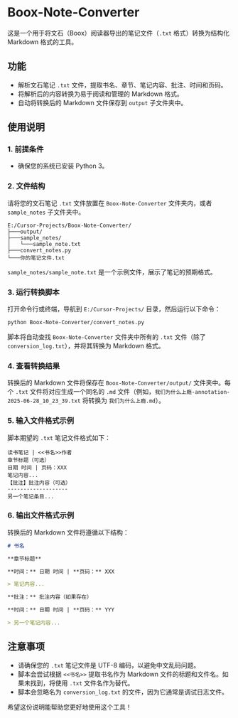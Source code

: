 # Boox-Note-Converter

这是一个用于将文石（Boox）阅读器导出的笔记文件（`.txt` 格式）转换为结构化 Markdown 格式的工具。

## 功能

-   解析文石笔记 `.txt` 文件，提取书名、章节、笔记内容、批注、时间和页码。
-   将解析后的内容转换为易于阅读和管理的 Markdown 格式。
-   自动将转换后的 Markdown 文件保存到 `output` 子文件夹中。

## 使用说明

### 1. 前提条件

-   确保您的系统已安装 Python 3。

### 2. 文件结构

请将您的文石笔记 `.txt` 文件放置在 `Boox-Note-Converter` 文件夹内，或者 `sample_notes` 子文件夹中。

```
E:/Cursor-Projects/Boox-Note-Converter/
├───output/
├───sample_notes/
│   └───sample_note.txt
├───convert_notes.py
└───你的笔记文件.txt
```

`sample_notes/sample_note.txt` 是一个示例文件，展示了笔记的预期格式。

### 3. 运行转换脚本

打开命令行或终端，导航到 `E:/Cursor-Projects/` 目录，然后运行以下命令：

```bash
python Boox-Note-Converter/convert_notes.py
```

脚本将自动查找 `Boox-Note-Converter` 文件夹中所有的 `.txt` 文件（除了 `conversion_log.txt`），并将其转换为 Markdown 格式。

### 4. 查看转换结果

转换后的 Markdown 文件将保存在 `Boox-Note-Converter/output/` 文件夹中。每个 `.txt` 文件将对应生成一个同名的 `.md` 文件（例如，`我们为什么上瘾-annotation-2025-06-28_10_23_39.txt` 将转换为 `我们为什么上瘾.md`）。

### 5. 输入文件格式示例

脚本期望的 `.txt` 笔记文件格式如下：

```
读书笔记 | <<书名>>作者
章节标题（可选）
日期 时间 | 页码：XXX
笔记内容...
【批注】批注内容（可选）
-------------------
另一个笔记条目...
```

### 6. 输出文件格式示例

转换后的 Markdown 文件将遵循以下结构：

```markdown
# 书名

**章节标题**

**时间：** 日期 时间 | **页码：** XXX

> 笔记内容...

**批注：** 批注内容（如果存在）

**时间：** 日期 时间 | **页码：** YYY

> 另一个笔记内容...
```

## 注意事项

-   请确保您的 `.txt` 笔记文件是 UTF-8 编码，以避免中文乱码问题。
-   脚本会尝试根据 `<<书名>>` 提取书名作为 Markdown 文件的标题和文件名。如果未找到，将使用 `.txt` 文件名作为替代。
-   脚本会忽略名为 `conversion_log.txt` 的文件，因为它通常是调试日志文件。

希望这份说明能帮助您更好地使用这个工具！
